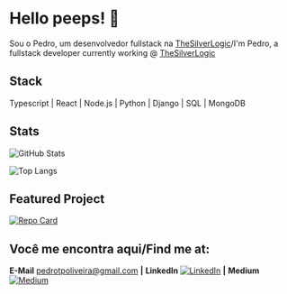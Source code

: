 # Hello peeps! 👋
Sou o Pedro, um desenvolvedor fullstack na [TheSilverLogic](tsl.io)/I'm Pedro, a fullstack developer currently working @ [TheSilverLogic](tsl.io)

## Stack
Typescript | React | Node.js | Python | Django | SQL | MongoDB

## Stats
![GitHub Stats](https://github-readme-stats.vercel.app/api?username=pedrotpo&theme=transparent&bg_color=000&border_color=30A3DC&show_icons=true&icon_color=30A3DC&title_color=E94D5F&text_color=FFF)

![Top Langs](https://github-readme-stats-git-masterrstaa-rickstaa.vercel.app/api/top-langs/?username=pedrotpo&layout=compact&bg_color=000&border_color=30A3DC&title_color=E94D5F&text_color=FFF)

## Featured Project
[![Repo Card](https://github-readme-stats.vercel.app/api/pin/?username=pedrotpo&repo=tsl_wallapp&bg_color=000&border_color=30A3DC&show_icons=true&icon_color=30A3DC&title_color=E94D5F&text_color=FFF)](https://github.com/pedrotpo/tsl_wallapp)

## Você me encontra aqui/Find me at:
**E-Mail** [pedrotpoliveira@gmail.com](mailto:pedrotpoliveira@gmail.com) **|** 
**LinkedIn** [![LinkedIn](https://img.shields.io/badge/LinkedIn-0077B5?style=for-the-badge&logo=linkedin&logoColor=white)](https://www.linkedin.com/in/pedrotpires/) **|** 
**Medium** [![Medium](https://img.shields.io/badge/-Medium-%23000000?style=for-the-badge&logo=medium&logoColor=white)](https://medium.com/@pedrotpo)
